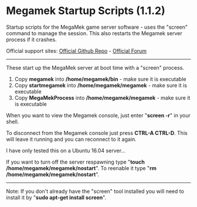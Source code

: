 # Megamek Startup Scripts (1.1.2)
Startup scripts for the MegaMek game server software - uses the "screen" command to manage the session. This also restarts the Megamek server process if it crashes.

Official support sites: [Official Github Repo](https://github.com/fstltna/MegamekStartup) - [Official Forum](https://mekcity.com/index.php/forum/megamek)

---

These start up the MegaMek server at boot time with a "screen" process.

1. Copy **megamek** into **/home/megamek/bin** - make sure it is executable
2. Copy **startmegamek** into **/home/megamek/megamek** - make sure it is executable
3. Copy **MegaMekProcess** into **/home/megamek/megamek** - make sure it is executable

When you want to view the Megamek console, just enter "**screen -r**" in your shell.

To disconnect from the Megamek console just press **CTRL-A CTRL-D**. This will leave it running and you can reconnect to it again.

I have only tested this on a Ubuntu 16.04 server...

If you want to turn off the server respawning type "**touch /home/megamek/megamek/nostart**". To reenable it type "**rm /home/megamek/megamek/nostart**".

---
Note: If you don't already have the "screen" tool installed you will need to install it by "**sudo apt-get install screen**".
